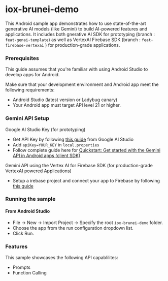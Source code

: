 # iox-brunei-demo

This Android sample app demonstrates how to use state-of-the-art generative AI models (like Gemini) to build AI-powered features and applications. It includes both gnerative AI SDK for prototyping (branch : `feat-genai-template`) as well as VertexAI Firebase SDK (branch : `feat-firebase-vertexai` ) for production-grade applications.

### Prerequisites
This guide assumes that you're familiar with using Android Studio to develop apps for Android.

Make sure that your development environment and Android app meet the following requirements:

* Android Studio (latest version or Ladybug canary)
* Your Android app must target API level 21 or higher.

### Gemini API Setup

Google AI Studio Key (for prototyping)

* Get API Key by following [this guide](https://ai.google.dev/tutorials/setup) from Google AI Studio
* Add `apiKey=YOUR_KEY` in `local.properties`
* Follow complete guide here for [Quickstart: Get started with the Gemini API in Android apps (client SDK) ](https://ai.google.dev/tutorials/android_quickstart)

Gemini API using the Vertex AI for Firebase SDK  (for production-grade VertexAI powered Applications)

* Setup a irebase project and connect your app to Firebase by following [this guide](https://firebase.google.com/docs/vertex-ai/get-started?platform=android#set-up-firebase)

### Running the sample

#### From Android Studio

* File -> New -> Import Project -> Specify the root `iox-brunei-demo` folder.
* Choose the app from the run configuration dropdown list.
* Click Run.

### Features
This sample showcases the following API capablilites:

- Prompts
- Function Calling
